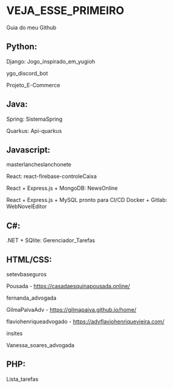 # VEJA_ESSE_PRIMEIRO
Guia do meu Github


## Python:

  Django: Jogo_inspirado_em_yugioh
  
  ygo_discord_bot 
  
  Projeto_E-Commerce



## Java:

  Spring: SistemaSpring
  
  Quarkus: Api-quarkus



## Javascript:

  masterlancheslanchonete
  
  React: react-firebase-controleCaixa

  React + Express.js + MongoDB: NewsOnline 

  React + Express.js + MySQL pronto para CI/CD Docker + Gitlab: WebNovelEditor

## C#:
  .NET + SQlite: Gerenciador_Tarefas

## HTML/CSS:

  setevbaseguros
  
  Pousada - https://casadaesquinapousada.online/

  fernanda_advogada

  GilmaPaivaAdv - https://gilmapaiva.github.io/home/
  
  flaviohenriqueadvogado - https://advflaviohenriquevieira.com/
  
  insites

  Vanessa_soares_advogada

   
## PHP:

  Lista_tarefas
